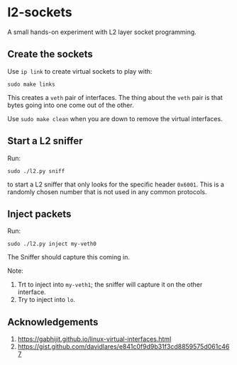 # l2-sockets

A small hands-on experiment with L2 layer socket programming.

## Create the sockets

Use `ip link` to create virtual sockets to play with:
```
sudo make links
```

This creates a `veth` pair of interfaces. The thing about the `veth` pair is that bytes going into one come out of the other.

Use `sudo make clean` when you are down to remove the virtual interfaces.

## Start a L2 sniffer

Run:
```
sudo ./l2.py sniff
```
to start a L2 sniffer that only looks for the specific header `0x6001`. This is a randomly chosen number that is not used in any common protocols.


## Inject packets

Run:
```
sudo ./l2.py inject my-veth0
```
The Sniffer should capture this coming in.

Note:
1. Trt to inject into `my-veth1`; the sniffer will capture it on the other interface.
2. Try to inject into `lo`.

## Acknowledgements

1. https://gabhijit.github.io/linux-virtual-interfaces.html
2. https://gist.github.com/davidlares/e841c0f9d9b31f3cd8859575d061c467
